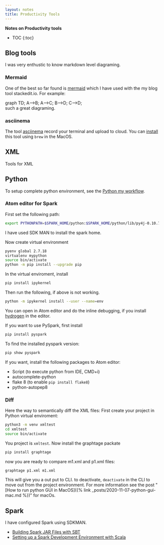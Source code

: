```yaml
---
layout: notes
title: Productivity Tools
---
```

<script src="https://unpkg.com/mermaid@8.0.0/dist/mermaid.min.js"></script>

**Notes on Productivity tools**

* TOC
{:toc}

## Blog tools
I was very enthustic to know markdown level diagraming.

### Mermaid
One of the best so far found is [mermaid](https://mermaid-js.github.io/mermaid/#/) which I have used with the my blog tool stackedit.io. For example:

<div class="mermaid">
graph TD;
    A-->B;
    A-->C;
    B-->D;
    C-->D;
</div>
such a great diagraming.

### asciinema

The tool [asciinema](https://asciinema.org) record your terminal and upload to cloud. You can [install](https://asciinema.org/docs/installation) this tool using `brew` in the MacOS.

## XML
Tools for XML
## Python
To setup complete python environment, see the [Python my workflow](https://ojitha.blogspot.com/2020/09/python-my-workflow.html).

### Atom editor for Spark

First set the following path:

```bash
export PYTHONPATH=$SPARK_HOME/python:$SPARK_HOME/python/lib/py4j-0.10.7-src.zip
```

I have used SDK MAN to install the spark home.

Now create virtual environment

```bash
pyenv global 2.7.18
virtualenv mypython
source bin/activate
python -m pip install --upgrade pip
```

In the virtual enviroment, install 

```bash
pip install ipykernel
```

Then run the following, if above is not working.

```bash
python -m ipykernel install --user --name=env
```

You can open in Atom editor and do the inline debugging, if you install [hydrogen](https://atom.io/packages/hydrogen) in the editor.

If you want to use PySpark, first install

```bash
pip install pyspark
```

To find the installed pyspark version:

```bash
pip show pyspark
```

If you want, install the following packages to Atom editor:

- Script (to execute python from IDE, CMD+i)
- autocomplete-python
- flake 8 (to enable `pip install flake8`)
- python-autopep8

### Diff

Here the way to semantically diff the XML files:
First create your project in Python virtual enviroment:
```bash
python3 -m venv xmltest
cd xmltest
source bin/activate
```
You project is `xmltest`. Now install the graphtage packate
```bash
pip install graphtage
```
now you are ready to compare m1.xml and p1.xml files:
```bash
graphtage p1.xml m1.xml
```
This will give you a out put to CLI.
to deactivate, `deactivate` in the CLI to move out from the project environment. For more information see the post "[How to run python GUI in MacOS]({% link _posts/2020-11-07-python-gui-mac.md %})" for macOs.

## Spark

I have configured Spark using SDKMAN. 

- [Building Spark JAR Files with SBT](https://mungingdata.com/apache-spark/building-jar-sbt/)
- [Setting up a Spark Development Environment with Scala](https://www.cloudera.com/tutorials/setting-up-a-spark-development-environment-with-scala/.html)

